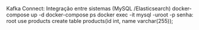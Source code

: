 Kafka Connect: Integração entre sistemas (MySQL /Elasticsearch)
docker-compose up -d
docker-compose ps
docker exec -it 
mysql -uroot -p
senha: root
use products
create table products(id int, name varchar(255));
